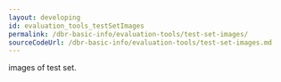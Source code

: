 ```yaml
---
layout: developing
id: evaluation_tools_testSetImages
permalink: /dbr-basic-info/evaluation-tools/test-set-images/
sourceCodeUrl: /dbr-basic-info/evaluation-tools/test-set-images.md
---
```


images of test set.
